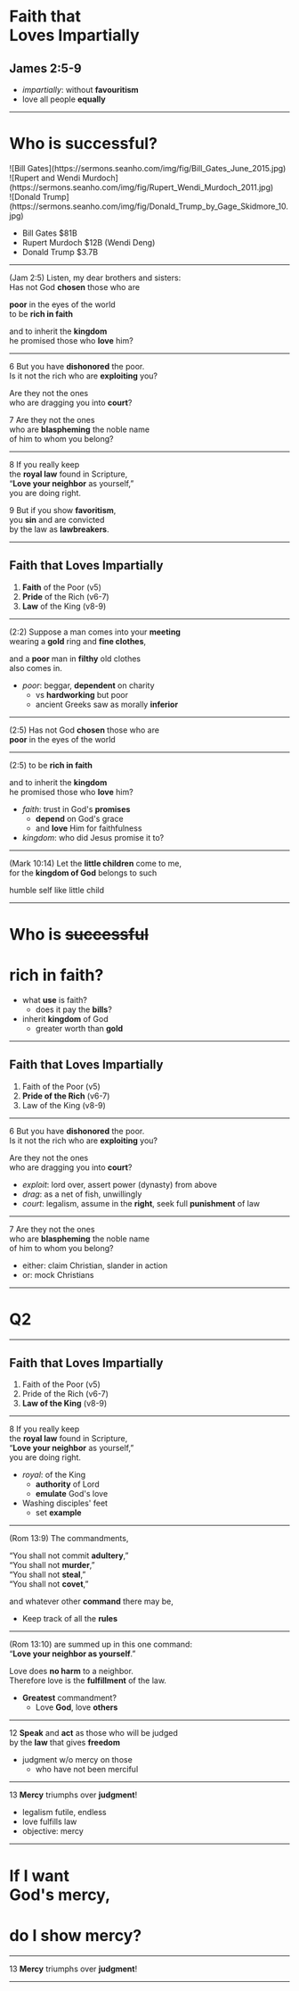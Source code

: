 <!-- .slide: data-background-image="https://sermons.seanho.com/img/bg/unsplash-Ds0ZIA5gzc4-love_neighbor.jpg" -->
# Faith that <br/> Loves Impartially
## James 2:5-9

>>>
+ *impartially*: without **favouritism**
+ love all people **equally**

---
<!-- .slide: class="Q" data-background="white" -->
# Who is **successful**?

<div class="imgbox"><div>
![Bill Gates](https://sermons.seanho.com/img/fig/Bill_Gates_June_2015.jpg)
<!-- .element: class="fragment" data-fragment-index="1" -->
</div><div>
![Rupert and Wendi Murdoch](https://sermons.seanho.com/img/fig/Rupert_Wendi_Murdoch_2011.jpg)
<!-- .element: class="fragment" data-fragment-index="2" -->
</div><div>
![Donald Trump](https://sermons.seanho.com/img/fig/Donald_Trump_by_Gage_Skidmore_10.jpg)
<!-- .element: class="fragment" data-fragment-index="3" -->
</div></div>

>>>
+ Bill Gates $81B
+ Rupert Murdoch $12B (Wendi Deng)
+ Donald Trump $3.7B

---
<span class="ref">(Jam 2:5)</span>
Listen, my dear brothers and sisters: <br/>
Has not God **chosen** those who are

**poor** in the eyes of the world <br/>
to be **rich in faith**

and to inherit the **kingdom** <br/>
he promised those who **love** him?

---
<span class="ref">6</span>
But you have **dishonored** the poor. <br/>
Is it not the rich who are **exploiting** you?

Are they not the ones <br/>
who are dragging you into **court**?

<span class="ref">7</span>
Are they not the ones <br/>
who are **blaspheming** the noble name <br/>
of him to whom you belong?

---
<span class="ref">8</span>
If you really keep  <br/>
the **royal law** found in Scripture, <br/>
“**Love your neighbor** as yourself,” <br/>
you are doing right.

<span class="ref">9</span>
But if you show **favoritism**, <br/>
you **sin** and are convicted <br/>
by the law as **lawbreakers**.

---
<!-- .slide: data-background-image="https://sermons.seanho.com/img/bg/unsplash-Ds0ZIA5gzc4-love_neighbor.jpg" -->
## Faith that Loves Impartially
1. **Faith** of the Poor <span class="ref">(v5)</span>
2. **Pride** of the Rich <span class="ref">(v6-7)</span>
3. **Law** of the King <span class="ref">(v8-9)</span>

---
<!-- .slide: data-background-image="https://sermons.seanho.com/img/bg/Paola-Beggar_with_Lyra.jpg" -->
<span class="ref">(2:2)</span>
Suppose a man comes into your **meeting** <br/>
wearing a **gold** ring and **fine clothes**,

and a **poor** man in **filthy** old clothes <br/>
also comes in.

>>>
+ *poor*: beggar, **dependent** on charity
  + vs **hardworking** but poor
  + ancient Greeks saw as morally **inferior**

---
<!-- .slide: data-background-image="https://sermons.seanho.com/img/bg/pixabay-852423-homeless.jpg" -->
<span class="ref">(2:5)</span>
Has not God **chosen** those who are <br/>
**poor** in the eyes of the world

---
<!-- .slide: data-background-image="https://sermons.seanho.com/img/bg/pixabay-852423-homeless.jpg" -->
<span class="ref">(2:5)</span>
to be **rich in faith**

and to inherit the **kingdom** <br/>
he promised those who **love** him?

>>>
+ *faith*: trust in God's **promises**
  + **depend** on God's grace
  + and **love** Him for faithfulness
+ *kingdom*: who did Jesus promise it to?

---
<!-- .slide: data-background-image="https://sermons.seanho.com/img/bg/unsplash-8GVGrjx82oo-smiling_child_chile.jpg" -->
<span class="ref">(Mark 10:14)</span>
Let the **little children** come to me, <br/>
for the **kingdom of God** belongs to such

>>>
humble self like little child

---
<!-- .slide: class="Q" data-background="white" -->
# Who is ~~successful~~
# rich in **faith**?
<!-- .element: class="fragment" data-fragment-index="1" -->

>>>
+ what **use** is faith?
  + does it pay the **bills**?
+ inherit **kingdom** of God
  + greater worth than **gold**

---
<!-- .slide: data-background-image="https://sermons.seanho.com/img/bg/unsplash-Ds0ZIA5gzc4-love_neighbor.jpg" -->
## Faith that Loves Impartially
1. Faith of the Poor <span class="ref">(v5)</span>
2. **Pride of the Rich** <span class="ref">(v6-7)</span>
3. Law of the King <span class="ref">(v8-9)</span>

---
<!-- .slide: data-background-image="https://sermons.seanho.com/img/bg/Moyse-Le_grand_Sanhedrin.jpg" -->
<span class="ref">6</span>
But you have **dishonored** the poor. <br/>
Is it not the rich who are **exploiting** you?

Are they not the ones <br/>
who are dragging you into **court**?

>>>
+ *exploit*: lord over, assert power (dynasty) from above
+ *drag*: as a net of fish, unwillingly
+ *court*: legalism, assume in the **right**, seek full **punishment** of law

---
<span class="ref">7</span>
Are they not the ones <br/>
who are **blaspheming** the noble name <br/>
of him to whom you belong?

>>>
+ either: claim Christian, slander in action
+ or: mock Christians

---
<!-- .slide: class="Q" data-background="white" -->
# Q2

---
<!-- .slide: data-background-image="https://sermons.seanho.com/img/bg/unsplash-Ds0ZIA5gzc4-love_neighbor.jpg" -->
## Faith that Loves Impartially
1. Faith of the Poor <span class="ref">(v5)</span>
2. Pride of the Rich <span class="ref">(v6-7)</span>
3. **Law of the King** <span class="ref">(v8-9)</span>

---
<!-- .slide: data-background-image="https://sermons.seanho.com/img/bg/Giovane-Washing_of_the_Feet.jpg" -->
<span class="ref">8</span>
If you really keep  <br/>
the **royal law** found in Scripture, <br/>
“**Love your neighbor** as yourself,” <br/>
you are doing right.

>>>
+ *royal*: of the King
  + **authority** of Lord
  + **emulate** God's love
+ Washing disciples' feet
  + set **example**

---
<!-- .slide: data-background-image="https://sermons.seanho.com/img/bg/unsplash-2PODhmrvLik-heart_sunset.jpg" -->
<span class="ref">(Rom 13:9)</span>
The commandments,

“You shall not commit **adultery**,” <br/>
“You shall not **murder**,” <br/>
“You shall not **steal**,” <br/>
“You shall not **covet**,”

and whatever other **command** there may be,

>>>
+ Keep track of all the **rules**

---
<!-- .slide: data-background-image="https://sermons.seanho.com/img/bg/unsplash-2PODhmrvLik-heart_sunset.jpg" -->
<span class="ref">(Rom 13:10)</span>
are summed up in this one command: <br/>
“**Love your neighbor as yourself**.”

Love does **no harm** to a neighbor. <br/>
Therefore love is the **fulfillment** of the law.

>>>
+ **Greatest** commandment?
  + Love **God**, love **others**

---
<!-- .slide: data-background-image="https://sermons.seanho.com/img/bg/unsplash-fgmf2Eyrwm4-bible.jpg" -->
<span class="ref">12</span>
**Speak** and **act** as those who will be judged <br/>
by the **law** that gives **freedom**

>>>
+ judgment w/o mercy on those
  + who have not been merciful

---
<!-- .slide: data-background-image="https://sermons.seanho.com/img/bg/unsplash-DLwUVlzrP0Q-waves_rocks.jpg" -->
<span class="ref">13</span>
**Mercy** triumphs over **judgment**!

>>>
+ legalism futile, endless
+ love fulfills law
+ objective: mercy

---
<!-- .slide: class="Q" data-background="white" -->
# If I want <br/> **God's** mercy,
# do I **show** mercy?

---
<!-- .slide: data-background-image="https://sermons.seanho.com/img/bg/unsplash-Ds0ZIA5gzc4-love_neighbor.jpg" -->
<span class="ref">13</span>
**Mercy** triumphs over **judgment**!

---
<!-- .slide: data-background-image="https://sermons.seanho.com/img/bg/unsplash-Ds0ZIA5gzc4-love_neighbor.jpg" class="empty" -->
